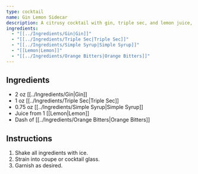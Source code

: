 ```yaml
---
type: cocktail
name: Gin Lemon Sidecar
description: A citrusy cocktail with gin, triple sec, and lemon juice, enhanced with a dash of orange bitters.
ingredients:
  - "[[../Ingredients/Gin|Gin]]"
  - "[[../Ingredients/Triple Sec|Triple Sec]]"
  - "[[../Ingredients/Simple Syrup|Simple Syrup]]"
  - "[[Lemon|Lemon]]"
  - "[[../Ingredients/Orange Bitters|Orange Bitters]]"
---
```


## Ingredients
- 2 oz [[../Ingredients/Gin|Gin]]
- 1 oz [[../Ingredients/Triple Sec|Triple Sec]]
- 0.75 oz [[../Ingredients/Simple Syrup|Simple Syrup]]
- Juice from 1 [[Lemon|Lemon]]
- Dash of [[../Ingredients/Orange Bitters|Orange Bitters]]

## Instructions
1. Shake all ingredients with ice.
2. Strain into coupe or cocktail glass.
3. Garnish as desired.
